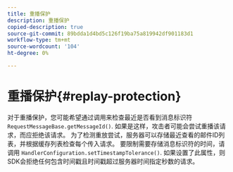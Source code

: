 ```yaml
---
title: 重播保护
description: 重播保护
copied-description: true
source-git-commit: 89bdda1d4bd5c126f19ba75a819942df901183d1
workflow-type: tm+mt
source-wordcount: '104'
ht-degree: 0%

---
```



# 重播保护{#replay-protection}

对于重播保护，您可能希望通过调用来检查最近是否看到消息标识符 `RequestMessageBase.getMessageId()`. 如果是这样，攻击者可能会尝试重播该请求，而应拒绝该请求。 为了检测重放尝试，服务器可以存储最近查看的邮件ID列表，并根据缓存列表检查每个传入请求。 要限制需要存储消息标识符的时间，请调用 `HandlerConfiguration.setTimestampTolerance()`. 如果设置了此属性，则SDK会拒绝任何包含时间戳且时间戳超过服务器时间指定秒数的请求。
